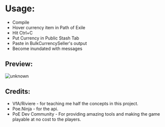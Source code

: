 # Usage:

* Compile
* Hover currency item in Path of Exile
* Hit Ctrl+C
* Put Currency in Public Stash Tab
* Paste in BulkCurrencySeller's output
* Become inundated with messages

## Preview:
![unknown](https://user-images.githubusercontent.com/12517973/165007189-b11cf602-8e77-4e8a-a417-8f2fe2f4ef04.png)


## Credits:

* VfA/Riviere - for teaching me half the concepts in this project.
* Poe.Ninja - for the api.
* PoE Dev Community - For providing amazing tools and making the game playable at no cost to the players.
